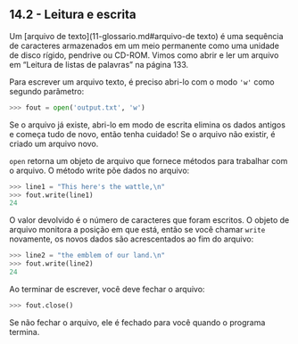 ## 14.2 - Leitura e escrita

Um [arquivo de texto](11-glossario.md#arquivo-de texto) é uma sequência de caracteres armazenados em um meio permanente como uma unidade de disco rígido, pendrive ou CD-ROM. Vimos como abrir e ler um arquivo em “Leitura de listas de palavras” na página 133.

Para escrever um arquivo texto, é preciso abri-lo com o modo `'w'` como segundo parâmetro:

```python
>>> fout = open('output.txt', 'w')
```

Se o arquivo já existe, abri-lo em modo de escrita elimina os dados antigos e começa tudo de novo, então tenha cuidado! Se o arquivo não existir, é criado um arquivo novo.

`open` retorna um objeto de arquivo que fornece métodos para trabalhar com o arquivo. O método write põe dados no arquivo:


```python
>>> line1 = "This here's the wattle,\n"
>>> fout.write(line1)
24
```

O valor devolvido é o número de caracteres que foram escritos. O objeto de arquivo monitora a posição em que está, então se você chamar `write` novamente, os novos dados são acrescentados ao fim do arquivo:


```python
>>> line2 = "the emblem of our land.\n"
>>> fout.write(line2)
24
```

Ao terminar de escrever, você deve fechar o arquivo:

```python
>>> fout.close()
```

Se não fechar o arquivo, ele é fechado para você quando o programa termina.
